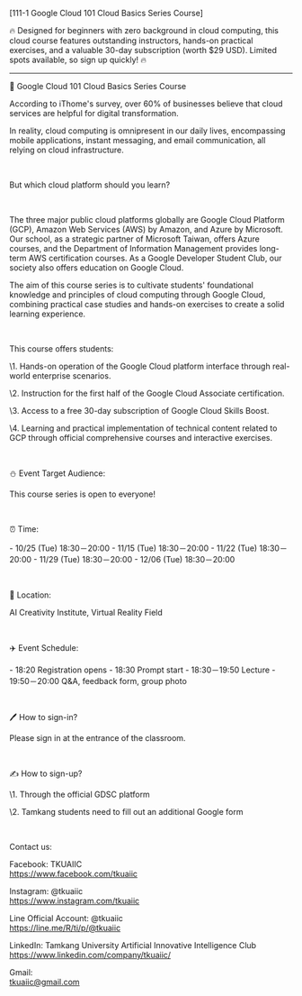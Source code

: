[111-1 Google Cloud 101 Cloud Basics Series Course]

🔥 Designed for beginners with zero background in cloud computing, this cloud course features outstanding instructors, hands-on practical exercises, and a valuable 30-day subscription (worth $29 USD). Limited spots available, so sign up quickly! 🔥

--------------------------

📎 Google Cloud 101 Cloud Basics Series Course

According to iThome's survey, over 60% of businesses believe that cloud services are helpful for digital transformation.

In reality, cloud computing is omnipresent in our daily lives, encompassing mobile applications, instant messaging, and email communication, all relying on cloud infrastructure.

&nbsp;

But which cloud platform should you learn?

&nbsp;

The three major public cloud platforms globally are Google Cloud Platform (GCP), Amazon Web Services (AWS) by Amazon, and Azure by Microsoft. Our school, as a strategic partner of Microsoft Taiwan, offers Azure courses, and the Department of Information Management provides long-term AWS certification courses. As a Google Developer Student Club, our society also offers education on Google Cloud.

The aim of this course series is to cultivate students' foundational knowledge and principles of cloud computing through Google Cloud, combining practical case studies and hands-on exercises to create a solid learning experience.

&nbsp;

This course offers students:

\1. Hands-on operation of the Google Cloud platform interface through real-world enterprise scenarios.

\2. Instruction for the first half of the Google Cloud Associate certification.

\3. Access to a free 30-day subscription of Google Cloud Skills Boost.

\4. Learning and practical implementation of technical content related to GCP through official comprehensive courses and interactive exercises.

&nbsp;

⛄️ Event Target Audience:

This course series is open to everyone!

&nbsp;

⏰ Time:

\- 10/25 (Tue) 18:30－20:00 \- 11/15 (Tue) 18:30－20:00 \- 11/22 (Tue) 18:30－20:00 \- 11/29 (Tue) 18:30－20:00 \- 12/06 (Tue) 18:30－20:00

&nbsp;

📍 Location:

AI Creativity Institute, Virtual Reality Field

&nbsp;

✈️ Event Schedule:

\- 18:20 Registration opens \- 18:30 Prompt start \- 18:30－19:50 Lecture \- 19:50－20:00 Q&A, feedback form, group photo

&nbsp;

🖊️ How to sign-in?

Please sign in at the entrance of the classroom.

&nbsp;

✍️ How to sign-up?

\1. Through the official GDSC platform

\2. Tamkang students need to fill out an additional Google form

&nbsp;

Contact us:

Facebook: TKUAIIC <br />https://www.facebook.com/tkuaiic

Instagram: @tkuaiic <br />https://www.instagram.com/tkuaiic

Line Official Account: @tkuaiic <br />https://line.me/R/ti/p/@tkuaiic

LinkedIn: Tamkang University Artificial Innovative Intelligence Club <br />https://www.linkedin.com/company/tkuaiic/

Gmail: <br />tkuaiic@gmail.com
